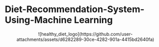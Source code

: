 # Diet-Recommendation-System-Using-Machine Learning
<p align="center">
![healthy_diet_logo](https://github.com/user-attachments/assets/d6282289-30ce-4282-901a-4415bd2640fa)
